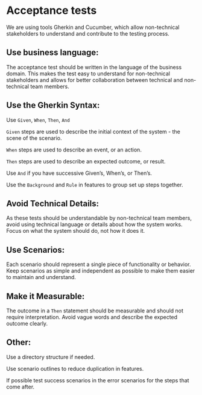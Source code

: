 # Acceptance tests

We are using tools Gherkin and Cucumber, which allow non-technical stakeholders to understand and contribute to the testing process.

## Use business language:

The acceptance test should be written in the language of the business domain. This makes the test easy to understand for non-technical stakeholders and allows for better collaboration between technical and non-technical team members.

## Use the Gherkin Syntax:

Use `Given`, `When`, `Then`, `And`

`Given` steps are used to describe the initial context of the system - the scene of the scenario.

`When` steps are used to describe an event, or an action.

`Then` steps are used to describe an expected outcome, or result.

Use `And` if you have successive Given’s, When’s, or Then’s.

Use the `Background` and `Rule` in features to group set up steps together.

## Avoid Technical Details:

As these tests should be understandable by non-technical team members, avoid using technical language or details about how the system works. Focus on what the system should do, not how it does it.

## Use Scenarios:

Each scenario should represent a single piece of functionality or behavior. Keep scenarios as simple and independent as possible to make them easier to maintain and understand.

## Make it Measurable:

The outcome in a `Then` statement should be measurable and should not require interpretation. Avoid vague words and describe the expected outcome clearly.

## Other:

Use a directory structure if needed.

Use scenario outlines to reduce duplication in features.

If possible test success scenarios in the error scenarios for the steps that come after.
